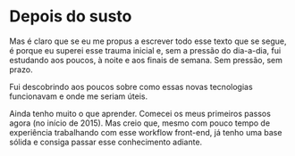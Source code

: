 # Depois do susto

Mas é claro que se eu me propus a escrever todo esse texto que se segue, é porque eu superei esse trauma inicial e, sem a pressão do dia-a-dia, fui estudando aos poucos, à noite e aos finais de semana. Sem pressão, sem prazo.

Fui descobrindo aos poucos sobre como essas novas tecnologias funcionavam e onde me seriam úteis. 

Ainda tenho muito o que aprender. Comecei os meus primeiros passos agora (no início de 2015). Mas creio que, mesmo com pouco tempo de experiência trabalhando com esse workflow front-end, já tenho uma base sólida e consiga passar esse conhecimento adiante.
